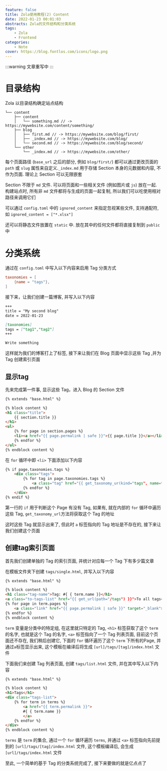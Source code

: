 ```yaml
---
feature: false
title: Zola使用教程(2) Content
date: 2022-01-23 00:01:03
abstracts: Zola的文件结构和分类系统
tags:
    - Zola
    - Frontend
categories:
    - Note
cover: https://blog.fontlos.com/icons/logo.png
---
```


:::warning
文章重写中
:::

# 目录结构

Zola 以目录结构确定站点结构

```
└── content
    ├── content
    │   └── something.md // -> https://mywebsite.com/content/something/
    ├── blog
    │   ├── first.md // -> https://mywebsite.com/blog/first/
    │   ├── _index.md // -> https://mywebsite.com/blog/
    │   └── second.md // -> https://mywebsite.com/blog/second/
    └── other
        └── _index.md // -> https://mywebsite.com/other/
```

每个页面路径 (`base_url` 之后的部分, 例如 `blog/first/`) 都可以通过更改页面的 `path` 或 `slug` 属性来自定义.`_index.md` 用于存储 Section 本身的元数据和内容, 不作为页面. 理论上 Section 可以无限嵌套

Section 不限于 `md` 文件. 可以将页面和一些相关文件 (例如图片或 `js`) 放在一起. 构建站点时, 所有非 `md` 文件都将与生成的页面一起复制, 所以我们可以吃使用相对路径来调用它们

可以通过 `config.toml` 中的 `ignored_content` 来指定忽视某些文件, 支持通配符, 如 `ignored_content = ["*.xlsx"]`

还可以将静态文件放置在 `static` 中. 放在其中的任何文件都将直接复制到 `public` 中

# 分类系统

通过在 `config.toml` 中写入以下内容来启用 Tag 分类方式

```toml
taxonomies = [
    {name = "tags"},
]
```

接下来，让我们创建一篇博客, 并写入以下内容

```md
+++
title = "My second blog"
date = 2022-01-23

[taxonomies]
tags = ["tag1","tag2"]
+++

Write something
```

这样就为我们的博客打上了标签, 接下来让我们在 Blog 页面中显示这些 Tag ,并为 Tag 创建索引页面

## 显示tag

先来完成第一件事, 显示这些 Tag，进入 Blog 的 Section 文件

```html
{% extends "base.html" %}

{% block content %}
<h1 class="title">
    {{ section.title }}
</h1>
<ul>
    {% for page in section.pages %}
    <li><a href="{{ page.permalink | safe }}">{{ page.title }}</a></li>
    {% endfor %}
</ul>
{% endblock content %}
```

在 `for` 循环中即 `<li>` 下面添加以下内容

```html
{% if page.taxonomies.tags %}
    <div class="tags">
        {% for tag in page.taxonomies.tags %}
            <a class="tag" href="{{ get_taxonomy_ur(kind="tags", name=tag) | safe }}">#{{ tag }}</a>
        {% endfor %}
    </div>
{% endif %}
```

第一行的 `if` 用于判断这个 Page 有没有 Tag, 如果有, 就在内部的 `for` 循环中遍历这些 Tag, `get_taxonomy_url`方法将获取这个 Tag 的地址

这时这些 Tag 就显示出来了, 但此时 `a` 标签指向的 Tag 地址是不存在的, 接下来让我们创建这个页面

## 创建tag索引页面

首先我们创建单独的 Tag 的索引页面, 并统计对应每一个 Tag 下有多少篇文章

在模板文件夹下创建 `tags/single.html`, 并写入以下内容

```html
{% extends "base.html" %}

{% block content %}
<h1 class="tag-name">Tag: #{ { term.name }}</h1>
<a class="to-tags-list" href="{{ get_url(path="/tags") }}">To all tags</a>
{% for page in term.pages %}
    <a class="link" href="{{ page.permalink | safe }}" target="_blank">{ { page.title }}</a>
{% endfor %}
{% endblock content %}
```

`term` 变量是分类中的特定组, 在这里就只特定的 Tag, `<h1>` 标签获取了这个 `term` 的名字, 也就是这个 Tag 的名字, `<a>` 标签指向了一个 Tag 列表页面, 目前这个页面还不存在, 我们稍后创建它, 下面的 `for` 循环遍历了这个 `term` 下所有的Page, 并通过`a`标签显示出来, 这个模板在编译后将生成 `[url]/tags/[tag]/index.html` 文件

下面我们来创建 Tag 列表页面, 创建 `tags/list.html` 文件, 并在其中写入以下内容

```html
{% extends "base.html" %}

{% block content %}
<h1>Tags</h1>
<div class="tags-list">
    {% for term in terms %}
        <a href="{{ term.permalink }}">
        #{ { term.name }}
        </a>
    {% endfor %}
</div>
{% endblock content %}
```

`terms` 是 `term` 的集合, 通过一个 `for` 循环遍历 `terms`, 并通过 `<a>` 标签指向先前提到的 `[url]/tags/[tag]/index.html` 文件, 这个模板编译后, 会生成 `[url]/tags/index.html` 文件

至此, 一个简单的基于 Tag 的分类系统完成了, 接下来要做的就是亿点点了